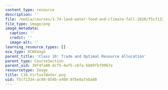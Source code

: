 ```yaml
---
content_type: resource
description: ''
file: /media/courses/1-74-land-water-food-and-climate-fall-2020/f5cf1334ac90054be4088fbe8a7eba88_C10_VirtualWater.png
file_type: image/png
image_metadata:
  caption: ''
  credit: ''
  image-alt: ''
learning_resource_types: []
ocw_type: OCWImage
parent_title: 'Class 10: Trade and Optimal Resource Allocation'
parent_type: CourseSection
parent_uid: 39f4fa80-dcf5-4af5-c6fa-6b09fbf9967e
resourcetype: Image
title: C10_VirtualWater.png
uid: f5cf1334-ac90-054b-e408-8fbe8a7eba88
---
```

